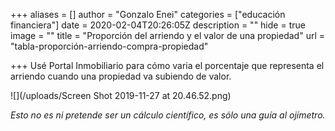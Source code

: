 +++
aliases = []
author = "Gonzalo Enei"
categories = ["educación financiera"]
date = 2020-02-04T20:26:05Z
description = ""
hide = true
image = ""
title = "Proporción del arriendo y el valor de una propiedad"
url = "tabla-proporción-arriendo-compra-propiedad"

+++
Usé Portal Inmobiliario para cómo varia el porcentaje que representa el arriendo cuando una propiedad va subiendo de valor.

![](/uploads/Screen Shot 2019-11-27 at 20.46.52.png)

_Esto no es ni pretende ser un cálculo científico, es sólo una guía al ojímetro._